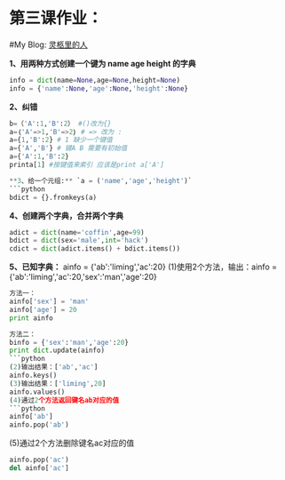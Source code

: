 第三课作业：
================
#My Blog: [灵柩里的人][1]

 [1]: http:www.coffin5257.com


 **1、用两种方式创建一个键为 name age height 的字典**
 ```python
 info = dict(name=None,age=None,height=None)
 info = {'name':None,'age':None,'height':None}
 ```

 **2、纠错**
 ```python
 b=（'A':1,'B':2） #()改为{}
 a=｛'A'=>1,'B'=>2｝ # => 改为 :
 a={1,'B':2} # 1 缺少一个键值
 a={'A','B'} # 键A B 需要有初始值
 a={'A':1,'B':2}
 printa[1] #按键值来索引 应该是print a['A']

 **3、给一个元组:** `a = ('name','age','height')`
```python
bdict = {}.fromkeys(a)
```

 **4、创建两个字典，合并两个字典**
 ```python
adict = dict(name='coffin',age=99)
bdict = dict(sex='male',int='hack')
cdict = dict(adict.items() + bdict.items())
 ```
**5、已知字典：** ainfo = {'ab':'liming','ac':20}
(1)使用2个方法，输出：ainfo = {'ab':'liming','ac':20,'sex':'man','age':20}
```python
方法一：
ainfo['sex'] = 'man'
ainfo['age'] = 20
print ainfo

方法二：
binfo = {'sex':'man','age':20}
print dict.update(ainfo)
```python
(2)输出结果：['ab','ac']
ainfo.keys()
(3)输出结果：['liming',20]
ainfo.values()
(4)通过2个方法返回键名ab对应的值
```python
ainfo['ab']
ainfo.pop('ab')
```
(5)通过2个方法删除键名ac对应的值
```python
ainfo.pop('ac')
del ainfo['ac']
```